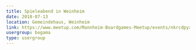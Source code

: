 ```yaml
---
title: Spieleabend in Weinheim 
date: 2018-07-13
location: Gemeindehaus, Weinheim
link: https://www.meetup.com/Mannheim-Boardgames-Meetup/events/nkrcdpyxkbrb/
usergroup: bogama
type: usergroup
---
```


